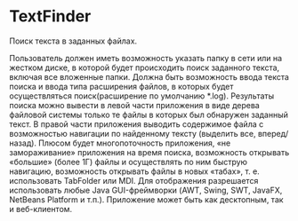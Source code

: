 # TextFinder
Поиск текста в заданных файлах.

Пользователь должен иметь возможность указать папку в сети или на жестком диске, в которой будет происходить поиск заданного текста, включая все вложенные папки.
Должна быть возможность ввода текста поиска и ввода типа расширения файлов, в которых будет осуществляться поиск(расширение по умолчанию *.log).
Результаты поиска можно вывести в левой части приложения в виде дерева файловой системы только те файлы в которых был обнаружен заданный текст.
В правой части приложения выводить содержимое файла с возможностью навигации по найденному тексту (выделить все, вперед/назад).
Плюсом будет многопоточность приложения, «не замораживание» приложения на время поиска, возможность открывать «большие» (более 1Г) файлы и осуществлять по ним быструю навигацию, возможность открывать файлы в новых «табах», т. е. использовать TabFolder или MDI.
Для отображения разрешается использовать любые Java GUI-фреймворки (AWT, Swing, SWT, JavaFX, NetBeans Platform и т.п.).
Приложение может быть как десктопным, так и веб-клиентом.
